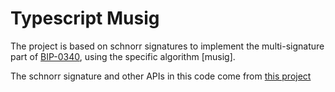 # Typescript Musig

The project is based on schnorr signatures to implement the multi-signature part of [BIP-0340](https://github.com/bitcoin/bips/blob/master/bip-0340.mediawiki#Multisignatures_and_Threshold_Signatures), using the specific algorithm [musig].

The schnorr signature and other APIs in this code come from [this project](https://github.com/paulmillr/noble-secp256k1)
